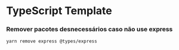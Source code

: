 # TypeScript Template

### Remover pacotes desnecessários caso não use express

```yarn remove express @types/express```
